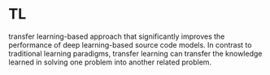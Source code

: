 # TL
 transfer learning-based approach that significantly improves the performance of deep learning-based source code models. In contrast to traditional learning paradigms, transfer learning can transfer the knowledge learned in solving one problem into another related problem.
